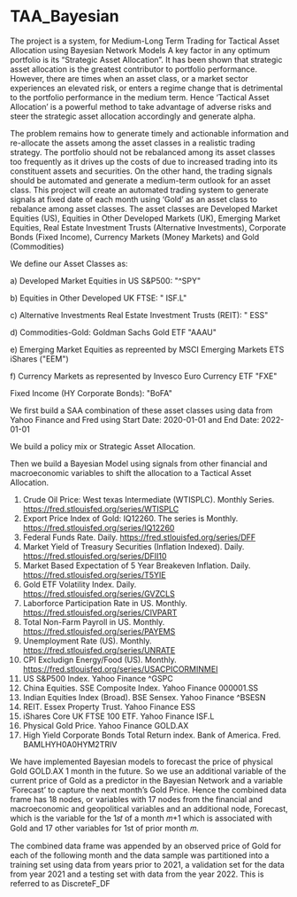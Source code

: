 # TAA_Bayesian
The project is a system, for Medium-Long Term Trading for Tactical Asset Allocation using Bayesian Network Models
A key factor in any optimum portfolio is its “Strategic Asset Allocation”. It has been shown that strategic asset allocation is the greatest contributor to portfolio performance. However, there are times when an asset class, or a market sector experiences an elevated risk, or enters a regime change that is detrimental to the portfolio performance in the medium term. Hence ‘Tactical Asset Allocation’ is a powerful method to take advantage of adverse risks and steer the strategic asset allocation accordingly and generate alpha.

The problem remains how to generate timely and actionable information and re-allocate the assets among the asset classes in a realistic trading strategy. The portfolio should not be rebalanced among its asset classes too frequently as it drives up the costs of due to increased trading into its constituent assets and securities. On the other hand, the trading signals should be automated and generate a medium-term outlook for an asset class. 
This project will create an automated trading system to generate signals at fixed date of each month using ‘Gold’ as an asset class to rebalance among asset classes. The asset classes are Developed Market Equities (US), Equities in Other Developed Markets (UK), Emerging Market Equities, Real Estate Investment Trusts (Alternative Investments), Corporate Bonds (Fixed Income), Currency Markets (Money Markets) and Gold (Commodities)

We define our Asset Classes as:

a) Developed Market Equities in US S&P500: "^SPY" 

b) Equities in Other Developed UK FTSE: " ISF.L" 

c) Alternative Investments Real Estate Investment Trusts (REIT): " ESS" 

d) Commodities-Gold: Goldman Sachs Gold ETF "AAAU"

e) Emerging Market Equities as repreented by MSCI Emerging Markets ETS iShares ("EEM") 

f) Currency Markets as represented by Invesco Euro Currency ETF "FXE"

Fixed Income (HY Corporate Bonds): "BoFA"

We first build a SAA combination of these asset classes using data from Yahoo Finance and Fred using Start Date: 2020-01-01 and End Date: 2022-01-01

We build a policy mix or Strategic Asset Allocation.

Then we build a Bayesian Model using signals from other financial and macroeconomic variables to shift the allocation to a Tactical Asset Allocation. 
1. Crude Oil Price: West texas Intermediate (WTISPLC). Monthly Series. https://fred.stlouisfed.org/series/WTISPLC
2. Export Price Index of Gold: IQ12260. The series is Monthly. https://fred.stlouisfed.org/series/IQ12260
3. Federal Funds Rate. Daily. https://fred.stlouisfed.org/series/DFF
4. Market Yield of Treasury Securities (Inflation Indexed). Daily. https://fred.stlouisfed.org/series/DFII10
5. Market Based Expectation of 5 Year Breakeven Inflation. Daily. https://fred.stlouisfed.org/series/T5YIE
6. Gold ETF Volatility Index. Daily. https://fred.stlouisfed.org/series/GVZCLS
7. Laborforce Participation Rate in US. Monthly. https://fred.stlouisfed.org/series/CIVPART
8. Total Non-Farm Payroll in US. Monthly. https://fred.stlouisfed.org/series/PAYEMS
9. Unemployment Rate (US). Monthly. https://fred.stlouisfed.org/series/UNRATE
10. CPI Excludign Energy/Food (US). Monthly. https://fred.stlouisfed.org/series/USACPICORMINMEI
11. US S&P500 Index. Yahoo Finance ^GSPC
12. China Equities. SSE Composite Index. Yahoo Finance 000001.SS
13. Indian Equities Index (Broad). BSE Sensex. Yahoo Finance ^BSESN
14. REIT. Essex Property Trust. Yahoo Finance ESS
15. iShares Core UK FTSE 100 ETF. Yahoo Finance ISF.L
16. Physical Gold Price. Yahoo Finance GOLD.AX
17. High Yield Corporate Bonds Total Return index. Bank of America. Fred. BAMLHYH0A0HYM2TRIV

We have implemented Bayesian models to forecast the price of physical Gold GOLD.AX 1 month in the future. So we use an additional variable of the current price of Gold as a predictor in the Bayesian Network and a variable ‘Forecast’ to capture the next month’s Gold Price. Hence the combined data frame has 18 nodes, or variables with 17 nodes from the financial and macroeconomic and geopolitical variables and an additional node, Forecast, which is the variable for the  1𝑠𝑡 of a month  𝑚+1 which is associated with Gold and 17 other variables for 1st of prior month  𝑚. 

The combined data frame was appended by an observed price of Gold for each of the following month and the data sample was partitioned into a training set using data from years prior to 2021, a validation set for the data from year 2021 and a testing set with data from the year 2022. This is referred to as DiscreteF_DF
